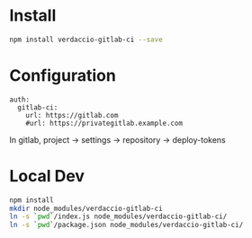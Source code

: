 # Install

```bash
npm install verdaccio-gitlab-ci --save
```
# Configuration
```
auth:
  gitlab-ci:
    url: https://gitlab.com
    #url: https://privategitlab.example.com
```
In gitlab, project -> settings -> repository ->  deploy-tokens

# Local Dev  

```bash
npm install
mkdir node_modules/verdaccio-gitlab-ci
ln -s `pwd`/index.js node_modules/verdaccio-gitlab-ci/
ln -s `pwd`/package.json node_modules/verdaccio-gitlab-ci/

``` 



